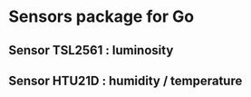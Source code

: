# Sensors package for Go

## Sensor TSL2561 : luminosity

## Sensor HTU21D : humidity / temperature
